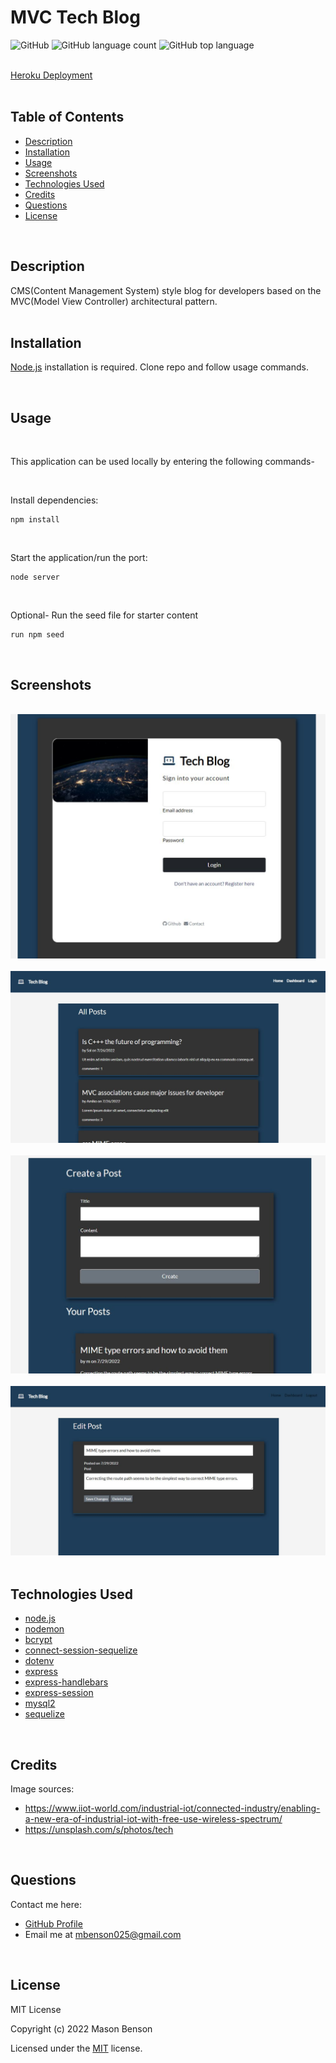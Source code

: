 # MVC Tech Blog

![GitHub](https://img.shields.io/github/license/mbenson025/mvc-tech-blog)
![GitHub language count](https://img.shields.io/github/languages/count/mbenson025/mvc-tech-blog)
![GitHub top language](https://img.shields.io/github/languages/top/mbenson025/mvc-tech-blog)

<br>
<a href="https://mvc-tech-blog-mb.herokuapp.com/">Heroku Deployment</a>
<br><br>

## Table of Contents

- [Description](#description)
- [Installation](#installation)
- [Usage](#usage)
- [Screenshots](#screenshots)
- [Technologies Used](#technologies-used)
- [Credits](#credits)
- [Questions](#questions)
- [License](#license)

<br>

## Description

CMS(Content Management System) style blog for developers based on the MVC(Model View Controller) architectural pattern.
<br>
<br>

## Installation

[Node.js](https://nodejs.org/en/) installation is required. Clone repo and follow usage commands.

<br>

## Usage

<br>

This application can be used locally by entering the following commands-

<br>

Install dependencies:

```
npm install
```

<br>

Start the application/run the port:

```
node server
```

<br>

Optional- Run the seed file for starter content

```
run npm seed
```

<br>

## Screenshots

<br>
<img src="/public/assets/login.jpg" alt="login page" title="Login Page">
<br>
<br>
<img src="/public/assets/home.jpg" alt="home page" title="Blog Home Page">
<br>
<br>
<img src="/public/assets/dash.jpg" alt="dashboard page" title="Dashboard Page">
<br>
<br>
<img src="/public/assets/edit.jpg" alt="individual post page" title="Individual Content">
<br>
<br>

## Technologies Used

- [node.js](https://nodejs.org/en/)
- [nodemon](https://www.npmjs.com/package/nodemon)
- [bcrypt](https://www.npmjs.com/package/bcrypt)
- [connect-session-sequelize](https://www.npmjs.com/package/connect-session-sequelize)
- [dotenv](https://www.npmjs.com/package/dotenv)
- [express](https://expressjs.com/)
- [express-handlebars](https://www.npmjs.com/package/express-handlebars)
- [express-session](https://www.npmjs.com/package/express-session)
- [mysql2](https://www.npmjs.com/package/mysql2)
- [sequelize](https://sequelize.org/)

<br>

## Credits

Image sources:

- https://www.iiot-world.com/industrial-iot/connected-industry/enabling-a-new-era-of-industrial-iot-with-free-use-wireless-spectrum/
- https://unsplash.com/s/photos/tech

<br>

## Questions

Contact me here:

- [GitHub Profile](https://github.com/mbenson025)
- Email me at mbenson025@gmail.com

<br>

## License

MIT License

Copyright (c) 2022 Mason Benson

Licensed under the [MIT](LICENSE) license.
